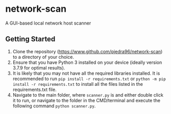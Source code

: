 # network-scan

A GUI-based local network host scanner

## Getting Started

1. Clone the repository (https://www.github.com/pjedra96/network-scan) to a directory of your choice.
2. Ensure that you have Python 3 installed on your device (ideally version 3.7.9 for optimal results).
3. It is likely that you may not have all the required libraries installed. It is recommended to run `pip install -r requirements.txt` or `python -m pip install -r requirements.txt` to install all the files listed in the requirements.txt file.
4. Navigate to the main folder, where `scanner.py` is and either double click it to run, or navigate to the folder in the CMD/terminal and execute the following command `python scanner.py`.
